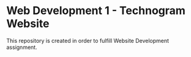 # Web Development 1 - Technogram Website
This repository is created in order to fulfill Website Development assignment.
